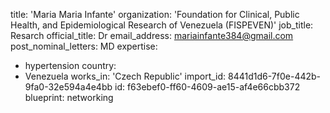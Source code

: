 title: 'Maria Maria Infante'
organization: 'Foundation for Clinical, Public Health, and Epidemiological Research of Venezuela (FISPEVEN)'
job_title: Resarch
official_title: Dr
email_address: mariainfante384@gmail.com
post_nominal_letters: MD
expertise:
  - hypertension
country:
  - Venezuela
works_in: 'Czech Republic'
import_id: 8441d1d6-7f0e-442b-9fa0-32e594a4e4bb
id: f63ebef0-ff60-4609-ae15-af4e66cbb372
blueprint: networking
